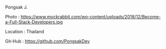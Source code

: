 Pongsak J.

Photo : https://www.mockrabbit.com/wp-content/uploads/2018/12/Become-a-Full-Stack-Developers.jpg

Location : Thailand

Git-Hub : https://github.com/PongsakDev
